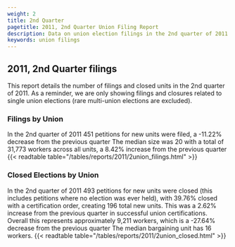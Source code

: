 ```yaml
---
weight: 2
title: 2nd Quarter
pagetitle: 2011, 2nd Quarter Union Filing Report
description: Data on union election filings in the 2nd quarter of 2011
keywords: union filings
---
```


## 2011, 2nd Quarter filings

This report details the number of filings and closed units in the 2nd quarter of 2011. As a reminder, we are only showing filings and closures related to single union elections (rare multi-union elections are excluded).

### Filings by Union
In the 2nd quarter of 2011 451 petitions for new units were filed, a -11.22% decrease from the previous quarter The median size was 20 with a total of 31,773 workers across all units, a 8.42% increase from the previous quarter
{{< readtable table="/tables/reports/2011/2union_filings.html" >}}

### Closed Elections by Union
In the 2nd quarter of 2011 493 petitions for new units were closed (this includes petitions where no election was ever held), with 39.76% closed with a certification order, creating 196 total new units. This was a 2.62% increase from the previous quarter in successful union certifications. Overall this represents approximately 9,211 workers, which is a -27.64% decrease from the previous quarter The median bargaining unit has 16 workers.
{{< readtable table="/tables/reports/2011/2union_closed.html" >}}
